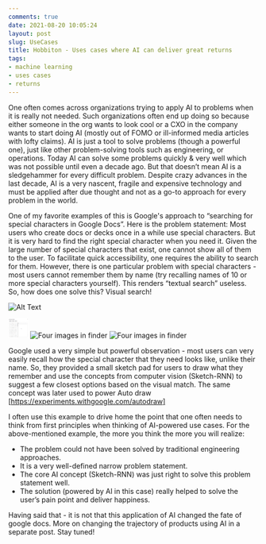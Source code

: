 ```yaml
---
comments: true
date: 2021-08-20 10:05:24
layout: post
slug: UseCases
title: Hobbiton - Uses cases where AI can deliver great returns
tags:
- machine learning
- uses cases
- returns
---
```


One often comes across organizations trying to apply AI to problems when it is really not needed. Such organizations often end up doing so because either someone in the org wants to look cool or a CXO in the company wants to start doing AI (mostly out of FOMO or ill-informed media articles with lofty claims). AI is just a tool to solve problems (though a powerful one), just like other problem-solving tools such as engineering, or operations. Today AI can solve some problems quickly & very well which was not possible until even a decade ago. But that doesn’t mean AI is a sledgehammer for every difficult problem. Despite crazy advances in the last decade, AI is a very nascent, fragile and expensive technology and must be applied after due thought and not as a go-to approach for every problem in the world.

One of my favorite examples of this is Google's approach to “searching for special characters in Google Docs”. Here is the problem statement: Most users who create docs or decks once in a while use special characters. But it is very hard to find the right special character when you need it. Given the large number of special characters that exist, one cannot show all of them to the user. To facilitate quick accessibility, one requires the ability to search for them. However, there is one particular problem with special characters - most users cannot remember them by name (try recalling names of 10 or more special characters yourself). This renders “textual search” useless. So, how does one solve this? Visual search!

![Alt Text]('images/Google-Doc-Draw-Characters.gif')

<img src='images/Google-Doc-Draw-Characters.gif' width="40" height="40" />

<picture>
<img src="{{ 'images/Google-Doc-Draw-Characters.gif' | relative_url }}" width="700" alt="Four images in finder">
</picture>

<picture>
<img src="{{ 'images/split.png' | relative_url }}" width="700" alt="Four images in finder">
</picture>

Google used a very simple but powerful observation - most users can very easily recall how the special character that they need looks like, unlike their name. So, they provided a small sketch pad for users to draw what they remember and use the concepts from computer vision (Sketch-RNN) to suggest a few closest options based on the visual match. The same concept was later used to power Auto draw [https://experiments.withgoogle.com/autodraw]

I often use this example to drive home the point that one often needs to think from first principles when thinking of AI-powered use cases. For the above-mentioned example, the more you think the more you will realize:

- The problem could not have been solved by traditional engineering approaches. 
- It is a very well-defined narrow problem statement.
- The core AI concept (Sketch-RNN) was just right to solve this problem statement well.
- The solution (powered by AI in this case) really helped to solve the user’s pain point and deliver happiness.

Having said that - it is not that this application of AI changed the fate of google docs. More on changing the trajectory of products using AI in a separate post. Stay tuned!